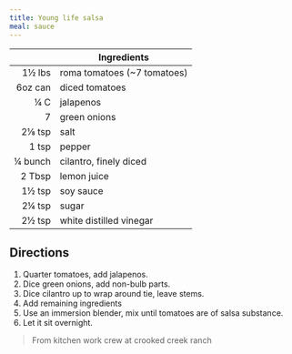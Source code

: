 ```yaml
---
title: Young life salsa
meal: sauce
---
```


|| Ingredients |
|-:|-|
1½ lbs  | roma tomatoes (~7 tomatoes)
6oz can | diced tomatoes
¼ C     | jalapenos
7       | green onions
2⅛ tsp  | salt
1 tsp   | pepper
¼ bunch | cilantro, finely diced
2 Tbsp  | lemon juice
1½ tsp  | soy sauce
2¼ tsp  | sugar
2½ tsp  | white distilled vinegar

## Directions

1. Quarter tomatoes, add jalapenos.
2. Dice green onions, add non-bulb parts.
3. Dice cilantro up to wrap around tie, leave stems.
4. Add remaining ingredients
5. Use an immersion blender, mix until tomatoes are of salsa substance.
6. Let it sit overnight.

> From kitchen work crew at crooked creek ranch
